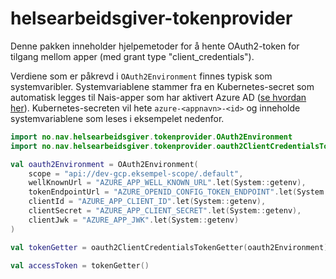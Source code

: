 # helsearbeidsgiver-tokenprovider

Denne pakken inneholder hjelpemetoder for å hente OAuth2-token for tilgang mellom apper (med grant type "client_credentials").

Verdiene som er påkrevd i `OAuth2Environment` finnes typisk som systemvaribler.
Systemvariablene stammer fra en Kubernetes-secret som automatisk legges til Nais-apper som har aktivert Azure AD
([se hvordan her](https://doc.nav.cloud.nais.io/reference/application-spec/?h=azure#azureapplicationenabled)).
Kubernetes-secreten vil hete `azure-<appnavn>-<id>` og inneholde systemvariablene som leses i eksempelet nedenfor.

```kt
import no.nav.helsearbeidsgiver.tokenprovider.OAuth2Environment
import no.nav.helsearbeidsgiver.tokenprovider.oauth2ClientCredentialsTokenGetter

val oauth2Environment = OAuth2Environment(
    scope = "api://dev-gcp.eksempel-scope/.default",
    wellKnownUrl = "AZURE_APP_WELL_KNOWN_URL".let(System::getenv),
    tokenEndpointUrl = "AZURE_OPENID_CONFIG_TOKEN_ENDPOINT".let(System::getenv),
    clientId = "AZURE_APP_CLIENT_ID".let(System::getenv),
    clientSecret = "AZURE_APP_CLIENT_SECRET".let(System::getenv),
    clientJwk = "AZURE_APP_JWK".let(System::getenv)
)

val tokenGetter = oauth2ClientCredentialsTokenGetter(oauth2Environment)

val accessToken = tokenGetter()
```
